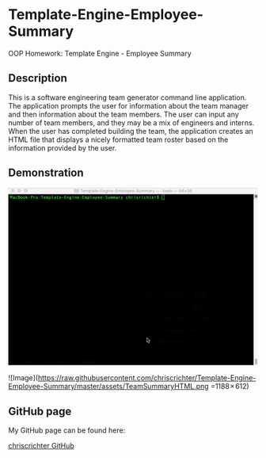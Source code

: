 # Template-Engine-Employee-Summary
OOP Homework: Template Engine - Employee Summary

## Description

This is a software engineering team generator command line application. The application prompts the user for information about the team manager and then information about the team members. The user can input any number of team members, and they may be a mix of engineers and interns. When the user has completed building the team, the application creates an HTML file that displays a nicely formatted team roster based on the information provided by the user. 

## Demonstration

![Demo](https://raw.githubusercontent.com/chriscrichter/Template-Engine-Employee-Summary/master/assets/TeamSummary.gif)

![Image](https://raw.githubusercontent.com/chriscrichter/Template-Engine-Employee-Summary/master/assets/TeamSummaryHTML.png =1188 × 612)

## GitHub page

My GitHub page can be found here:

[chriscrichter GitHub](https://github.com/chriscrichter)
